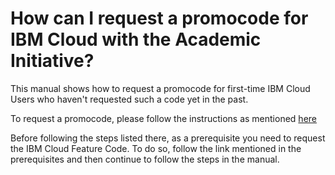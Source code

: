 # How can I request a promocode for IBM Cloud with the Academic Initiative? 

This manual shows how to request a promocode for first-time IBM Cloud Users who haven't requested such a code yet in the past.

To request a promocode, please follow the instructions as mentioned [here](https://github.com/academic-initiative/documentation/blob/main/academic-initiative/how-to/How-to-create-an-IBM-Cloud-account/readme.md)

Before following the steps listed there, as a prerequisite you need to request the IBM Cloud Feature Code.
To do so, follow the link mentioned in the prerequisites and then continue to follow the steps in the manual. 